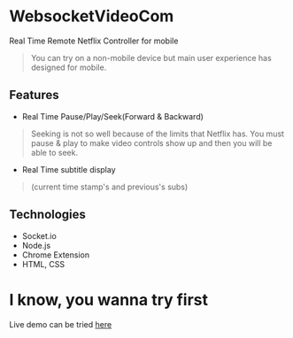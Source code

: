 # WebsocketVideoCom

Real Time Remote Netflix Controller for mobile 
> You can try on a non-mobile device but main user experience has designed for mobile.

## Features

- Real Time Pause/Play/Seek(Forward & Backward)
> Seeking is not so well because of the limits that Netflix has. You must pause & play to make video controls show up and then you will be able to seek.
- Real Time subtitle display 
> (current time stamp's and previous's subs)


## Technologies
- Socket.io
- Node.js
- Chrome Extension
- HTML, CSS

# I know, you wanna try first
Live demo can be tried [here](https://remotevideocontroller.onrender.com)
